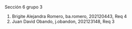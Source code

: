 Sección 6 grupo 3

1. Brigite Alejandra Romero, ba.romero, 202120443, Req 4
2. Juan David Obando, j.obandon, 202123148, Req 3

